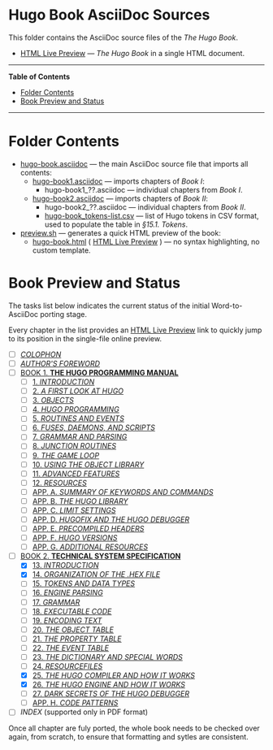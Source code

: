 # Hugo Book AsciiDoc Sources

This folder contains the AsciiDoc source files of the _The Hugo Book_.

- [HTML Live Preview] — _The Hugo Book_ in a single HTML document.

-----

**Table of Contents**

<!-- MarkdownTOC autolink="true" bracket="round" autoanchor="false" lowercase="only_ascii" uri_encoding="true" levels="1,2,3" -->

- [Folder Contents](#folder-contents)
- [Book Preview and Status](#book-preview-and-status)

<!-- /MarkdownTOC -->

-----

# Folder Contents


- [hugo-book.asciidoc] — the main AsciiDoc source file that imports all contents:
    + [hugo-book1.asciidoc] — imports chapters of _Book I_:
        * hugo-book1_??.asciidoc — individual chapters from _Book I_.
    + [hugo-book2.asciidoc] — imports chapters of _Book II_:
        * hugo-book2_??.asciidoc — individual chapters from _Book II_.
        * [hugo-book_tokens-list.csv] — list of Hugo tokens in CSV format, used to populate the table in _§15.1. Tokens_.
- [preview.sh] — generates a quick HTML preview of the book:
    + [hugo-book.html] ( [HTML Live Preview] ) — no syntax highlighting, no custom template.

# Book Preview and Status

The tasks list below indicates the current status of the initial Word-to-AsciiDoc porting stage.

Every chapter in the list provides an [HTML Live Preview] link to quickly jump to its position in the single-file online preview.


- [ ]  [_COLOPHON_][COLOPHON]
- [ ]  [_AUTHOR'S FOREWORD_][FOREWORD]
- [ ]  [BOOK 1. **THE HUGO PROGRAMMING MANUAL**][Book I]
    + [ ]  [1. _INTRODUCTION_][Ch1]
    + [ ]  [2. _A FIRST LOOK AT HUGO_][Ch2]
    + [ ]  [3. _OBJECTS_][Ch3]
    + [ ]  [4. _HUGO PROGRAMMING_][Ch4]
    + [ ]  [5. _ROUTINES AND EVENTS_][Ch5]
    + [ ]  [6. _FUSES, DAEMONS, AND SCRIPTS_][Ch6]
    + [ ]  [7. _GRAMMAR AND PARSING_][Ch7]
    + [ ]  [8. _JUNCTION ROUTINES_][Ch8]
    + [ ]  [9. _THE GAME LOOP_][Ch9]
    + [ ]  [10. _USING THE OBJECT LIBRARY_][Ch10]
    + [ ]  [11. _ADVANCED FEATURES_][Ch11]
    + [ ]  [12. _RESOURCES_][Ch12]
    + [ ]  [APP. A. _SUMMARY OF KEYWORDS AND COMMANDS_][AppA]
    + [ ]  [APP. B. _THE HUGO LIBRARY_][AppB]
    + [ ]  [APP. C. _LIMIT SETTINGS_][AppC]
    + [ ]  [APP. D. _HUGOFIX AND THE HUGO DEBUGGER_][AppD]
    + [ ]  [APP. E. _PRECOMPILED HEADERS_][AppE]
    + [ ]  [APP. F. _HUGO VERSIONS_][AppF]
    + [ ]  [APP. G. _ADDITIONAL RESOURCES_][AppG]
- [ ]  [BOOK 2. **TECHNICAL SYSTEM SPECIFICATION**][Book II]
    + [x]  [13. _INTRODUCTION_][Ch13]
    + [x]  [14. _ORGANIZATION OF THE .HEX FILE_][Ch14]
    + [ ]  [15. _TOKENS AND DATA TYPES_][Ch15]
    + [ ]  [16. _ENGINE PARSING_][Ch16]
    + [ ]  [17. _GRAMMAR_][Ch17]
    + [ ]  [18. _EXECUTABLE CODE_][Ch18]
    + [ ]  [19. _ENCODING TEXT_][Ch19]
    + [ ]  [20. _THE OBJECT TABLE_][Ch20]
    + [ ]  [21. _THE PROPERTY TABLE_][Ch21]
    + [ ]  [22. _THE EVENT TABLE_][Ch22]
    + [ ]  [23. _THE DICTIONARY AND SPECIAL WORDS_][Ch23]
    + [ ]  [24. _RESOURCEFILES_][Ch24]
    + [x]  [25. _THE HUGO COMPILER AND HOW IT WORKS_][Ch25]
    + [x]  [26. _THE HUGO ENGINE AND HOW IT WORKS_][Ch26]
    + [ ]  [27. _DARK SECRETS OF THE HUGO DEBUGGER_][Ch27]
    + [ ]  [APP. H. _CODE PATTERNS_][AppH]
- [ ] _INDEX_ (supported only in PDF format)

Once all chapter are fuly ported, the whole book needs to be checked over again, from scratch, to ensure that formatting and sytles are consistent.

<!-----------------------------------------------------------------------------
                               REFERENCE LINKS
------------------------------------------------------------------------------>

<!-- Live HTML Links -->

[HTML Live Preview]: http://htmlpreview.github.io/?https://github.com/tajmone/hugo-book/blob/draft/docs_src/hugo-book.html "Click here to preview The Hugo Book via GitHub & BitBucket HTML Preview"

[COLOPHON]: http://htmlpreview.github.io/?https://github.com/tajmone/hugo-book/blob/draft/docs_src/hugo-book.html#_colophon "Jump to Live HTML Preview of: COLOPHON"
[FOREWORD]: http://htmlpreview.github.io/?https://github.com/tajmone/hugo-book/blob/draft/docs_src/hugo-book.html#_authors_foreword "Jump to Live HTML Preview of: AUTHOR’S FOREWORD"

[Book I]: http://htmlpreview.github.io/?https://github.com/tajmone/hugo-book/blob/draft/docs_src/hugo-book.html#_book_1_the_hugo_programming_manual "Jump to Live HTML Preview of: Book I"
[Ch1]: http://htmlpreview.github.io/?https://github.com/tajmone/hugo-book/blob/draft/docs_src/hugo-book.html#_introduction "Jump to Live HTML Preview of: Book I » 1. INTRODUCTION"
[Ch2]: http://htmlpreview.github.io/?https://github.com/tajmone/hugo-book/blob/draft/docs_src/hugo-book.html#_a_first_look_at_hugo "Jump to Live HTML Preview of: Book I » 2. A FIRST LOOK AT HUGO"
[Ch3]: http://htmlpreview.github.io/?https://github.com/tajmone/hugo-book/blob/draft/docs_src/hugo-book.html#_objects "Jump to Live HTML Preview of: Book I » 3. OBJECTS"
[Ch4]: http://htmlpreview.github.io/?https://github.com/tajmone/hugo-book/blob/draft/docs_src/hugo-book.html#_hugo_programming "Jump to Live HTML Preview of: Book I » 4. HUGO PROGRAMMING"
[Ch5]: http://htmlpreview.github.io/?https://github.com/tajmone/hugo-book/blob/draft/docs_src/hugo-book.html#_routines_and_events "Jump to Live HTML Preview of: Book I » 5. ROUTINES AND EVENTS"
[Ch6]: http://htmlpreview.github.io/?https://github.com/tajmone/hugo-book/blob/draft/docs_src/hugo-book.html#_fuses_daemons_and_scripts "Jump to Live HTML Preview of: Book I » 6. FUSES, DAEMONS, AND SCRIPTS"
[Ch7]: http://htmlpreview.github.io/?https://github.com/tajmone/hugo-book/blob/draft/docs_src/hugo-book.html#_grammar_and_parsing "Jump to Live HTML Preview of: Book I » 7. GRAMMAR AND PARSING"
[Ch8]: http://htmlpreview.github.io/?https://github.com/tajmone/hugo-book/blob/draft/docs_src/hugo-book.html#_junction_routines "Jump to Live HTML Preview of: Book I » 8. JUNCTION ROUTINES"
[Ch9]: http://htmlpreview.github.io/?https://github.com/tajmone/hugo-book/blob/draft/docs_src/hugo-book.html#_the_game_loop "Jump to Live HTML Preview of: Book I » 9. THE GAME LOOP"
[Ch10]: http://htmlpreview.github.io/?https://github.com/tajmone/hugo-book/blob/draft/docs_src/hugo-book.html#_using_the_object_library "Jump to Live HTML Preview of: Book I » 10. USING THE OBJECT LIBRARY"
[Ch11]: http://htmlpreview.github.io/?https://github.com/tajmone/hugo-book/blob/draft/docs_src/hugo-book.html#_advanced_features "Jump to Live HTML Preview of: Book I » 11. ADVANCED FEATURES"
[Ch12]: http://htmlpreview.github.io/?https://github.com/tajmone/hugo-book/blob/draft/docs_src/hugo-book.html#_resources "Jump to Live HTML Preview of: Book I » 12. RESOURCES"
[AppA]: http://htmlpreview.github.io/?https://github.com/tajmone/hugo-book/blob/draft/docs_src/hugo-book.html#_summary_of_keywords_and_commands "Jump to Live HTML Preview of: Book I » Appendix A: SUMMARY OF KEYWORDS AND COMMANDS"
[AppB]: http://htmlpreview.github.io/?https://github.com/tajmone/hugo-book/blob/draft/docs_src/hugo-book.html#_the_hugo_library "Jump to Live HTML Preview of: Book I » Appendix B: THE HUGO LIBRARY"
[AppC]: http://htmlpreview.github.io/?https://github.com/tajmone/hugo-book/blob/draft/docs_src/hugo-book.html#_limit_settings_2 "Jump to Live HTML Preview of: Book I » Appendix C: LIMIT SETTINGS"
[AppD]: http://htmlpreview.github.io/?https://github.com/tajmone/hugo-book/blob/draft/docs_src/hugo-book.html#_hugofix_and_the_hugo_debugger "Jump to Live HTML Preview of: Book I » Appendix D: HUGOFIX AND THE HUGO DEBUGGER"
[AppE]: http://htmlpreview.github.io/?https://github.com/tajmone/hugo-book/blob/draft/docs_src/hugo-book.html#_precompiled_headers "Jump to Live HTML Preview of: Book I » Appendix E: PRECOMPILED HEADERS"
[AppF]: http://htmlpreview.github.io/?https://github.com/tajmone/hugo-book/blob/draft/docs_src/hugo-book.html#_hugo_versions "Jump to Live HTML Preview of: Book I » Appendix F: HUGO VERSIONS"
[AppG]: http://htmlpreview.github.io/?https://github.com/tajmone/hugo-book/blob/draft/docs_src/hugo-book.html#_additional_resources "Jump to Live HTML Preview of: Book I » Appendix G: ADDITIONAL RESOURCES"

[Book II]: http://htmlpreview.github.io/?https://github.com/tajmone/hugo-book/blob/draft/docs_src/hugo-book.html#_book_2_technical_system_specification "Jump to Live HTML Preview of: Book II"
[Ch13]: http://htmlpreview.github.io/?https://github.com/tajmone/hugo-book/blob/draft/docs_src/hugo-book.html#_introduction_3 "Jump to Live HTML Preview of: Book II » 13. INTRODUCTION"
[Ch14]: http://htmlpreview.github.io/?https://github.com/tajmone/hugo-book/blob/draft/docs_src/hugo-book.html#_organization_of_the_hex_file "Jump to Live HTML Preview of: Book II » 14. ORGANIZATION OF THE .HEX FILE"
[Ch15]: http://htmlpreview.github.io/?https://github.com/tajmone/hugo-book/blob/draft/docs_src/hugo-book.html#_tokens_and_data_types "Jump to Live HTML Preview of: Book II » 15. TOKENS AND DATA TYPES"
[Ch16]: http://htmlpreview.github.io/?https://github.com/tajmone/hugo-book/blob/draft/docs_src/hugo-book.html#_engine_parsing "Jump to Live HTML Preview of: Book II » 16. ENGINE PARSING"
[Ch17]: http://htmlpreview.github.io/?https://github.com/tajmone/hugo-book/blob/draft/docs_src/hugo-book.html#_grammar "Jump to Live HTML Preview of: Book II » 17. GRAMMAR"
[Ch18]: http://htmlpreview.github.io/?https://github.com/tajmone/hugo-book/blob/draft/docs_src/hugo-book.html#_executable_code "Jump to Live HTML Preview of: Book II » 18. EXECUTABLE CODE"
[Ch19]: http://htmlpreview.github.io/?https://github.com/tajmone/hugo-book/blob/draft/docs_src/hugo-book.html#_encoding_text "Jump to Live HTML Preview of: Book II » 19. ENCODING TEXT"
[Ch20]: http://htmlpreview.github.io/?https://github.com/tajmone/hugo-book/blob/draft/docs_src/hugo-book.html#_the_object_table "Jump to Live HTML Preview of: Book II » 20. THE OBJECT TABLE"
[Ch21]: http://htmlpreview.github.io/?https://github.com/tajmone/hugo-book/blob/draft/docs_src/hugo-book.html#_the_property_table "Jump to Live HTML Preview of: Book II » 21. THE PROPERTY TABLE"
[Ch22]: http://htmlpreview.github.io/?https://github.com/tajmone/hugo-book/blob/draft/docs_src/hugo-book.html#_the_event_table "Jump to Live HTML Preview of: Book II » 22. THE EVENT TABLE"
[Ch23]: http://htmlpreview.github.io/?https://github.com/tajmone/hugo-book/blob/draft/docs_src/hugo-book.html#_the_dictionary_and_special_words "Jump to Live HTML Preview of: Book II » 23. THE DICTIONARY AND SPECIAL WORDS"
[Ch24]: http://htmlpreview.github.io/?https://github.com/tajmone/hugo-book/blob/draft/docs_src/hugo-book.html#_resourcefiles "Jump to Live HTML Preview of: Book II » 24. RESOURCEFILES"
[Ch25]: http://htmlpreview.github.io/?https://github.com/tajmone/hugo-book/blob/draft/docs_src/hugo-book.html#_the_hugo_compiler_and_how_it_works "Jump to Live HTML Preview of: Book II » 25. THE HUGO COMPILER AND HOW IT WORKS"
[Ch26]: http://htmlpreview.github.io/?https://github.com/tajmone/hugo-book/blob/draft/docs_src/hugo-book.html#_the_hugo_engine_and_how_it_works "Jump to Live HTML Preview of: Book II » 26. THE HUGO ENGINE AND HOW IT WORKS"
[Ch27]: http://htmlpreview.github.io/?https://github.com/tajmone/hugo-book/blob/draft/docs_src/hugo-book.html#_dark_secrets_of_the_hugo_debugger "Jump to Live HTML Preview of: Book II » 27. DARK SECRETS OF THE HUGO DEBUGGER"
[AppH]: http://htmlpreview.github.io/?https://github.com/tajmone/hugo-book/blob/draft/docs_src/hugo-book.html#_code_patterns "Jump to Live HTML Preview of: Book II » Appendix H: CODE PATTERNS"



<!-- project files -->

[hugo-book.html]: ./hugo-book.html "View source file"
[preview.sh]: ./preview.sh "View source file"

<!-- ADoc sources -->

[hugo-book.asciidoc]: ./hugo-book.asciidoc "View source file"
[hugo-book1.asciidoc]: ./hugo-book1.asciidoc "View source file"
[hugo-book2.asciidoc]: ./hugo-book2.asciidoc "View source file"

[hugo-book_tokens-list.csv]: ./hugo-book_tokens-list.csv "View CSV source file"


<!-- EOF -->
